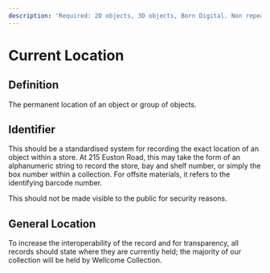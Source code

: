 ```yaml
---
description: 'Required: 2D objects, 3D objects, Born Digital. Non repeatable.'
---
```


# Current Location

## Definition 

The permanent location of an object or group of objects. 

## Identifier

This should be a standardised system for recording the exact location of an object within a store. At 215 Euston Road, this may take the form of an alphanumeric string to record the store, bay and shelf number, or simply the box number within a collection. For offsite materials, it refers to the identifying barcode number. 

This should not be made visible to the public for security reasons. 

## General Location

To increase the interoperability of the record and for transparency, all records should state where they are currently held; the majority of our collection will be held by Wellcome Collection. 

 





